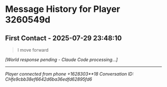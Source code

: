 # Message History for Player 3260549d

## First Contact - 2025-07-29 23:48:10

> I move forward

*[World response pending - Claude Code processing...]*

---

*Player connected from phone +1628303**18*
*Conversation ID: CHfe9cbb38ef6642d6ba36edfd62895fd6*